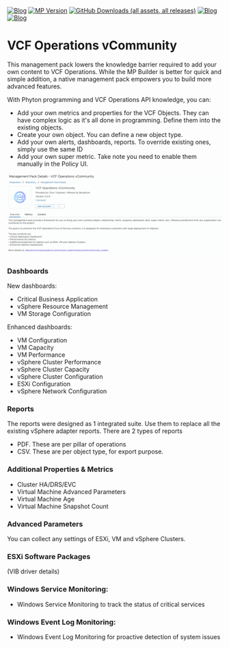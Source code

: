 [![Blog](https://img.shields.io/badge/vSphere%20vCommunity%20Management%20Pack-157BAD)]([https://github.com/vmbro/VCF-Operations-vCommunity-Content](https://github.com/vmbro/VCF-Operations-vCommunity-Content))
[![MP Version](https://img.shields.io/github/v/release/vmbro/VCF-Operations-vCommunity)](https://badge.fury.io/gh/vmbro%2Fvcf-operations-vcommunity-content)
[![GitHub Downloads (all assets, all releases)](https://img.shields.io/github/downloads/vmbro/VCF-Operations-vCommunity/total)]([https://github.com/vmbro/VCF-Operations-vCommunity-Content](https://github.com/vmbro/VCF-Operations-vCommunity-Content))
[![Blog](https://img.shields.io/github/repo-size/vmbro/vcf-operations-vcommunity-content?style=flat)]([https://vmbro.com/](https://github.com/vmbro/VCF-Operations-vCommunity-Content))
[![Blog](https://img.shields.io/github/stars/vmbro/vcf-operations-vcommunity-content?style=flat)]([https://github.com/vmbro/VCF-Operations-vCommunity-Content/stargazers](https://github.com/vmbro/VCF-Operations-vCommunity-Content/stargazers))




# VCF Operations vCommunity

This management pack lowers the knowledge barrier required to add your own content to VCF Operations. While the MP Builder is better for quick and simple addition, a native management pack empowers you to build more advanced features. 

With Phyton programming and VCF Operations API knowledge, you can:

* Add your own metrics and properties for the VCF Objects. They can have complex logic as it's all done in programming. Define them into the existing objects.
* Create your own object. You can define a new object type.
* Add your own alerts, dashboards, reports. To override existing ones, simply use the same ID
* Add your own super metric. Take note you need to enable them manually in the Policy UI.

![Adapter](Documentation-Images/screenshots/VCF_Operations_vCommunity-Adapter.png)

### Dashboards
New dashboards:
* Critical Business Application 
* vSphere Resource Management 
* VM Storage Configuration 

Enhanced dashboards:
* VM Configuration
* VM Capacity
* VM Performance
* vSphere Cluster Performance
* vSphere Cluster Capacity
* vSphere Cluster Configuration
* ESXi Configuration
* vSphere Network Configuration

### Reports
The reports were designed as 1 integrated suite. Use them to replace all the existing vSphere adapter reports.
There are 2 types of reports
* PDF. These are per pillar of operations
* CSV. These are per object type, for export purpose.

### Additional Properties & Metrics
- Cluster HA/DRS/EVC
- Virtual Machine Advanced Parameters
- Virtual Machine Age
- Virtual Machine Snapshot Count
  
### Advanced Parameters
You can collect any settings of ESXi, VM and vSphere Clusters. 

### ESXi Software Packages
(VIB driver details)

### Windows Service Monitoring:
* Windows Service Monitoring to track the status of critical services

### Windows Event Log Monitoring:
* Windows Event Log Monitoring for proactive detection of system issues

